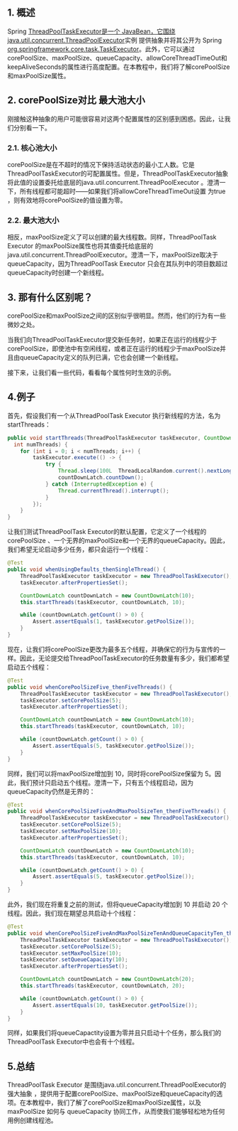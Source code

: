 ## 1. 概述

Spring [ThreadPoolTaskExecutor是一个 JavaBean，它围绕](https://docs.spring.io/spring-framework/docs/current/javadoc-api/org/springframework/scheduling/concurrent/ThreadPoolTaskExecutor.html)[java.util.concurrent.ThreadPoolExecutor](https://www.baeldung.com/java-executor-service-tutorial)实例 提供抽象并将其公开为 Spring [org.springframework.core.task.TaskExecutor](https://docs.spring.io/spring-framework/docs/current/javadoc-api/org/springframework/core/task/TaskExecutor.html)。此外，它可以通过corePoolSize、maxPoolSize、queueCapacity、allowCoreThreadTimeOut和 keepAliveSeconds的属性进行高度配置。在本教程中，我们将了解corePoolSize和maxPoolSize属性。

## 2. corePoolSize对比 最大池大小

刚接触这种抽象的用户可能很容易对这两个配置属性的区别感到困惑。因此，让我们分别看一下。

### 2.1. 核心池大小

corePoolSize是在不超时的情况下保持活动状态的最小工人数。它是ThreadPoolTaskExecutor的可配置属性。但是，ThreadPoolTaskExecutor抽象将此值的设置委托给底层的java.util.concurrent.ThreadPoolExecutor 。澄清一下，所有线程都可能超时——如果我们将allowCoreThreadTimeOut设置 为true ，则有效地将corePoolSize的值设置为零。

### 2.2. 最大池大小

相反，maxPoolSize定义了可以创建的最大线程数。同样，ThreadPoolTask Executor 的maxPoolSize属性也将其值委托给底层的java.util.concurrent.ThreadPoolExecutor。澄清一下，maxPoolSize取决于queueCapacity，因为ThreadPoolTask Executor 只会在其队列中的项目数超过queueCapacity时创建一个新线程。

## 3. 那有什么区别呢？

corePoolSize和maxPoolSize之间的区别似乎很明显。然而，他们的行为有一些微妙之处。

当我们向ThreadPoolTaskExecutor提交新任务时，如果正在运行的线程少于corePoolSize，即使池中有空闲线程，或者正在运行的线程少于maxPoolSize并且由queueCapacity定义的队列已满，它也会创建一个新线程。

接下来，让我们看一些代码，看看每个属性何时生效的示例。

## 4.例子

首先，假设我们有一个从ThreadPoolTask Executor 执行新线程的方法，名为startThreads：

```java
public void startThreads(ThreadPoolTaskExecutor taskExecutor, CountDownLatch countDownLatch, 
  int numThreads) {
    for (int i = 0; i < numThreads; i++) {
        taskExecutor.execute(() -> {
            try {
                Thread.sleep(100L  ThreadLocalRandom.current().nextLong(1, 10));
                countDownLatch.countDown();
            } catch (InterruptedException e) {
                Thread.currentThread().interrupt();
            }
        });
    }
}
```

让我们测试ThreadPoolTask Executor的默认配置，它定义了一个线程的corePoolSize 、一个无界的maxPoolSize和一个无界的queueCapacity。因此，我们希望无论启动多少任务，都只会运行一个线程：

```java
@Test
public void whenUsingDefaults_thenSingleThread() {
    ThreadPoolTaskExecutor taskExecutor = new ThreadPoolTaskExecutor();
    taskExecutor.afterPropertiesSet();

    CountDownLatch countDownLatch = new CountDownLatch(10);
    this.startThreads(taskExecutor, countDownLatch, 10);

    while (countDownLatch.getCount() > 0) {
        Assert.assertEquals(1, taskExecutor.getPoolSize());
    }
}
```

现在，让我们将corePoolSize更改为最多五个线程，并确保它的行为与宣传的一样。因此，无论提交给ThreadPoolTaskExecutor的任务数量有多少，我们都希望启动五个线程：

```java
@Test
public void whenCorePoolSizeFive_thenFiveThreads() {
    ThreadPoolTaskExecutor taskExecutor = new ThreadPoolTaskExecutor();
    taskExecutor.setCorePoolSize(5);
    taskExecutor.afterPropertiesSet();

    CountDownLatch countDownLatch = new CountDownLatch(10);
    this.startThreads(taskExecutor, countDownLatch, 10);

    while (countDownLatch.getCount() > 0) {
        Assert.assertEquals(5, taskExecutor.getPoolSize());
    }
}
```

同样，我们可以将maxPoolSize增加到 10，同时将corePoolSize保留为 5。因此，我们预计只启动五个线程。澄清一下，只有五个线程启动，因为queueCapacity仍然是无界的：

```java
@Test
public void whenCorePoolSizeFiveAndMaxPoolSizeTen_thenFiveThreads() {
    ThreadPoolTaskExecutor taskExecutor = new ThreadPoolTaskExecutor();
    taskExecutor.setCorePoolSize(5);
    taskExecutor.setMaxPoolSize(10);
    taskExecutor.afterPropertiesSet();

    CountDownLatch countDownLatch = new CountDownLatch(10);
    this.startThreads(taskExecutor, countDownLatch, 10);

    while (countDownLatch.getCount() > 0) {
        Assert.assertEquals(5, taskExecutor.getPoolSize());
    }
}
```

此外，我们现在将重复之前的测试，但将queueCapacity增加到 10 并启动 20 个线程。因此，我们现在期望总共启动十个线程：

```java
@Test
public void whenCorePoolSizeFiveAndMaxPoolSizeTenAndQueueCapacityTen_thenTenThreads() {
    ThreadPoolTaskExecutor taskExecutor = new ThreadPoolTaskExecutor();
    taskExecutor.setCorePoolSize(5);
    taskExecutor.setMaxPoolSize(10);
    taskExecutor.setQueueCapacity(10);
    taskExecutor.afterPropertiesSet();

    CountDownLatch countDownLatch = new CountDownLatch(20);
    this.startThreads(taskExecutor, countDownLatch, 20);

    while (countDownLatch.getCount() > 0) {
        Assert.assertEquals(10, taskExecutor.getPoolSize());
    }
}
```

同样，如果我们将queueCapactity设置为零并且只启动十个任务，那么我们的ThreadPoolTask Executor中也会有十个线程。

## 5.总结

ThreadPoolTask Executor 是围绕java.util.concurrent.ThreadPoolExecutor的强大抽象 ，提供用于配置corePoolSize、maxPoolSize和queueCapacity的选项。在本教程中，我们了解了corePoolSize和maxPoolSize属性，以及 maxPoolSize 如何与 queueCapacity 协同工作，从而使我们能够轻松地为任何用例创建线程池。